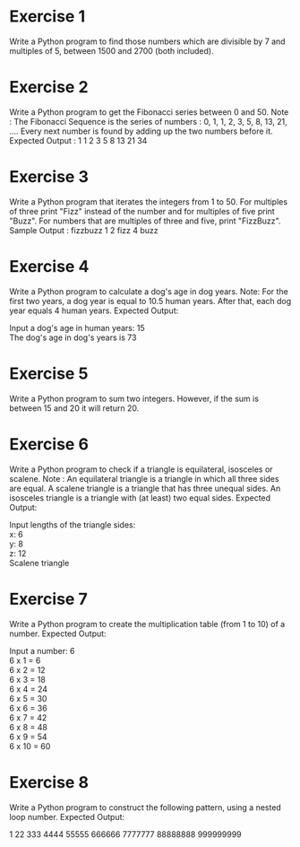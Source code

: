 # Exercise 1
Write a Python program to find those numbers which are divisible by 7 and multiples of 5, between 1500 and 2700 (both included).

# Exercise 2
Write a Python program to get the Fibonacci series between 0 and 50.
Note : The Fibonacci Sequence is the series of numbers :
0, 1, 1, 2, 3, 5, 8, 13, 21, ....
Every next number is found by adding up the two numbers before it.
Expected Output : 1 1 2 3 5 8 13 21 34

# Exercise 3
Write a Python program that iterates the integers from 1 to 50. For multiples of three print "Fizz" instead of the number and for multiples of five print "Buzz". For numbers that are multiples of three and five, print "FizzBuzz".
Sample Output :
fizzbuzz
1
2
fizz
4
buzz

# Exercise 4
Write a Python program to calculate a dog's age in dog years.
Note: For the first two years, a dog year is equal to 10.5 human years. After that, each dog year equals 4 human years.
Expected Output:

Input a dog's age in human years: 15                                    
The dog's age in dog's years is 73

# Exercise 5
Write a Python program to sum two integers. However, if the sum is between 15 and 20 it will return 20.

# Exercise 6
Write a Python program to check if a triangle is equilateral, isosceles or scalene.
Note :
An equilateral triangle is a triangle in which all three sides are equal.
A scalene triangle is a triangle that has three unequal sides.
An isosceles triangle is a triangle with (at least) two equal sides.
Expected Output:

Input lengths of the triangle sides:                                    
x: 6                                                                    
y: 8                                                                    
z: 12                                                                   
Scalene triangle 

# Exercise 7
Write a Python program to create the multiplication table (from 1 to 10) of a number.
Expected Output:

Input a number: 6                                                       
6 x 1 = 6                                                               
6 x 2 = 12                                                              
6 x 3 = 18                                                              
6 x 4 = 24                                                              
6 x 5 = 30                                                              
6 x 6 = 36                                                              
6 x 7 = 42                                                              
6 x 8 = 48                                                              
6 x 9 = 54                                                              
6 x 10 = 60 

# Exercise 8
Write a Python program to construct the following pattern, using a nested loop number.
Expected Output:

1
22
333
4444
55555
666666
7777777
88888888
999999999
